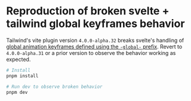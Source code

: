 # Reproduction of broken svelte + tailwind global keyframes behavior

Tailwind's vite plugin version `4.0.0-alpha.32` breaks svelte's handling of [global animation keyframes defined using the `-global-` prefix](https://svelte.dev/docs/svelte/global-styles#:global()).
Revert to `4.0.0-alpha.31` or a prior version to observe the behavior working as expected.

```bash
# Install
pnpm install

# Run dev to observe broken behavior
pnpm dev
```
